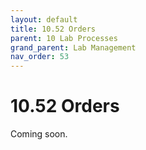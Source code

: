 ```yaml
---
layout: default
title: 10.52 Orders
parent: 10 Lab Processes
grand_parent: Lab Management
nav_order: 53
---
```


# 10.52 Orders

Coming soon.

<!-- Including IT, supplies, books -->